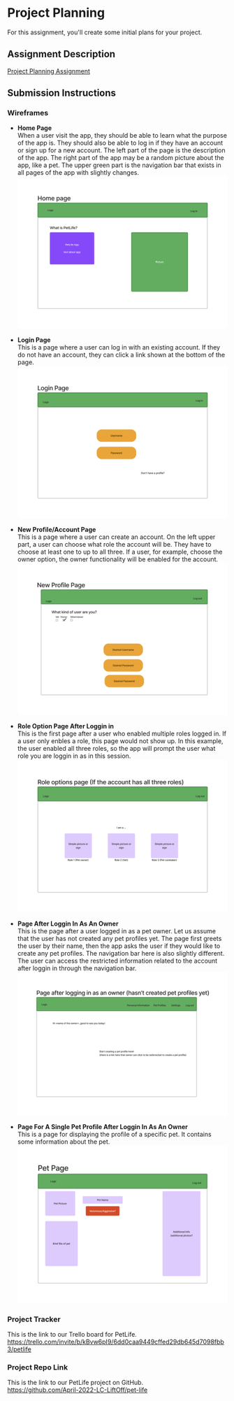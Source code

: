 # Project Planning
For this assignment, you'll create some initial plans for your project.

## Assignment Description
[Project Planning Assignment](https://education.launchcode.org/liftoff/modules/assignments/project-planning)

## Submission Instructions

### Wireframes

* **Home Page**  
When a user visit the app, they should be able to learn what the purpose of the app is. They should also be able to log in if they have an account or sign up for a new account. The left part of the page is the description of the app. The right part of the app may be a random picture about the app, like a pet. The upper green part is the navigation bar that exists in all pages of the app with slightly changes. 
![This is the wireframe of the homepage.](./assets/images/wireframe/homePage.png)

* **Login Page**  
This is a page where a user can log in with an existing account. If they do not have an account, they can click a link shown at the bottom of the page.![This is the wireframe of the login page.](./assets/images/wireframe/loginPage.png)

* **New Profile/Account Page**  
This is a page where a user can create an account. On the left upper part, a user can choose what role the account will be. They have to choose at least one to up to all three. If a user, for example, choose the owner option, the owner functionality will be enabled for the account. ![This is the wireframe of the page for creating new account.](./assets/images/wireframe/newProfilePage.png)

* **Role Option Page After Loggin in**  
This is the first page after a user who enabled multiple roles logged in. If a user only enbles a role, this page would not show up. In this example, the user enabled all three roles, so the app will prompt the user what role you are loggin in as in this session. ![This is the wireframe of the role option page after a user logged in.](./assets/images/wireframe/roleOptionsPage.png)

* **Page After Loggin In As An Owner**  
This is the page after a user logged in as a pet owner. Let us assume that the user has not created any pet profiles yet. The page first greets the user by their name, then the app asks the user if they would like to create any pet profiles. The navigation bar here is also slightly different. The user can access the restricted information related to the account after loggin in through the navigation bar. ![This is the wireframe of the page after a user logged in as a pet owner.](./assets/images/wireframe/pageAfterLogginInAsAnOwner.png)

* **Page For A Single Pet Profile After Loggin In As An Owner**  
This is a page for displaying the profile of a specific pet. It contains some information about the pet. ![This is the wireframe of the page for the profile of a pet.](./assets/images/wireframe/petPage.png)

### Project Tracker

This is the link to our Trello board for PetLife.  
https://trello.com/invite/b/kBvw6pI9/6dd0caa9449cffed29db645d7098fbb3/petlife

### Project Repo Link

This is the link to our PetLife project on GitHub.  
https://github.com/April-2022-LC-LiftOff/pet-life